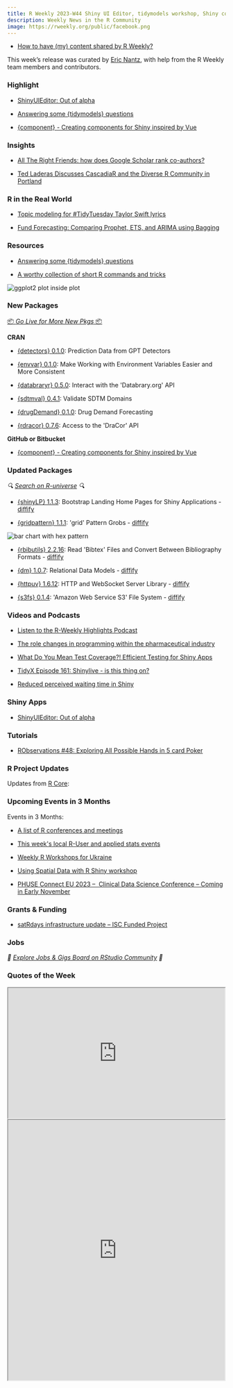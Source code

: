 ```yaml
---
title: R Weekly 2023-W44 Shiny UI Editor, tidymodels workshop, Shiny components
description: Weekly News in the R Community
image: https://rweekly.org/public/facebook.png
---
```


+ [How to have (my) content shared by R Weekly?](https://github.com/rweekly/rweekly.org#how-to-have-my-content-shared-by-r-weekly)

This week’s release was curated by [Eric Nantz](https://podcastindex.social/@rpodcast), with help from the R Weekly team members and contributors.

### Highlight

+ [ShinyUIEditor: Out of alpha](https://posit.co/blog/shinyuieditor-out-of-alpha/)

+ [Answering some {tidymodels} questions](https://nrennie.rbind.io/blog/answering-some-tidymodels-questions/)

+ [{component} - Creating components for Shiny inspired by Vue](https://github.com/devOpifex/component)

### Insights

+ [All The Right Friends: how does Google Scholar rank co-authors?](https://quantixed.org/2023/10/21/all-the-right-friends-how-does-google-scholar-rank-co-authors/)

+ [Ted Laderas Discusses CascadiaR and the Diverse R Community in Portland](https://www.r-consortium.org/blog/2023/10/25/ted-laderas-discusses-cascadiar-and-the-diverse-r-community-in-portland)

### R in the Real World

+ [Topic modeling for #TidyTuesday Taylor Swift lyrics](https://juliasilge.com/blog/taylor-swift/)

+ [Fund Forecasting: Comparing Prophet, ETS, and ARIMA using Bagging](https://datageeek.com/2023/10/25/fund-forecasting/)

### Resources

+ [Answering some {tidymodels} questions](https://nrennie.rbind.io/blog/answering-some-tidymodels-questions/)

+ [A worthy collection of short R commands and tricks](https://lpembleton.rbind.io/ramblings/r/)

![ggplot2 plot inside plot](https://raw.githubusercontent.com/rweekly/image/master/2023/W44/r_tips_annotation_600.png)

### New Packages

<p class="added-hostname"><a href="https://rweekly.org/live" target="_blank" class="externalLink">📦 <i>Go Live for More New Pkgs</i> 📦</a></p>

**CRAN**

+ [{detectors} 0.1.0](https://cran.r-project.org/package=detectors): Prediction Data from GPT Detectors

+ [{envvar} 0.1.0](https://cran.r-project.org/package=envvar): Make Working with Environment Variables Easier and More Consistent

+ [{databraryr} 0.5.0](https://cran.r-project.org/package=databraryr): Interact with the 'Databrary.org' API

+ [{sdtmval} 0.4.1](https://cran.r-project.org/package=sdtmval): Validate SDTM Domains

+ [{drugDemand} 0.1.0](https://cran.r-project.org/package=drugDemand): Drug Demand Forecasting

+ [{rdracor} 0.7.6](https://cran.r-project.org/package=rdracor): Access to the 'DraCor' API

**GitHub or Bitbucket**

+ [{component} - Creating components for Shiny inspired by Vue](https://github.com/devOpifex/component)

### Updated Packages

<i>🔍 [Search on R-universe](https://r-universe.dev/search/) 🔍</i>

+ [{shinyLP} 1.1.3](https://cran.r-project.org/package=shinyLP): Bootstrap Landing Home Pages for Shiny Applications - [diffify](https://diffify.com/R/shinyLP)

+ [{gridpattern} 1.1.1](https://cran.r-project.org/package=gridpattern): 'grid' Pattern Grobs - [diffify](https://diffify.com/R/gridpattern)

![bar chart with hex pattern](https://raw.githubusercontent.com/rweekly/image/master/2023/W44/README-hex_ggpattern-1_600.png)

+ [{rbibutils} 2.2.16](https://cran.r-project.org/package=rbibutils): Read 'Bibtex' Files and Convert Between Bibliography Formats - [diffify](https://diffify.com/R/rbibutils)

+ [{dm} 1.0.7](https://cran.r-project.org/package=dm): Relational Data Models - [diffify](https://diffify.com/R/dm)

+ [{httpuv} 1.6.12](https://cran.r-project.org/package=httpuv): HTTP and WebSocket Server Library - [diffify](https://diffify.com/R/httpuv)

+ [{s3fs} 0.1.4](https://cran.r-project.org/package=s3fs): 'Amazon Web Service S3' File System - [diffify](https://diffify.com/R/s3fs)

### Videos and Podcasts

+ [Listen to the R-Weekly Highlights Podcast](https://rweekly.fireside.fm/)

+ [The role changes in programming within the pharmaceutical industry](https://www.youtube.com/watch?v=z3XZ0aLIjMg)

+ [What Do You Mean Test Coverage?! Efficient Testing for Shiny Apps](https://www.youtube.com/watch?v=hcmQJOEphHc)

+ [TidyX Episode 161: Shinylive - is this thing on?](https://www.youtube.com/watch?v=B3Nggr9X4rY)

+ [Reduced perceived waiting time in Shiny](https://www.youtube.com/watch?v=YrCX0FlXsW0)

### Shiny Apps

+ [ShinyUIEditor: Out of alpha](https://posit.co/blog/shinyuieditor-out-of-alpha/)

### Tutorials

+ [RObservations #48: Exploring All Possible Hands in 5 card Poker](https://bensstats.wordpress.com/2023/10/22/robservations-48-exploring-all-possible-hands-in-5-card-poker/)

<!--<div class="post-more-begin></div><div class="post-more-end"></div>-->

### R Project Updates

Updates from [R Core](http://developer.r-project.org/blosxom.cgi/R-devel/NEWS):

### Upcoming Events in 3 Months

Events in 3 Months:

+ [A list of R conferences and meetings](https://jumpingrivers.github.io/meetingsR/events.html)

+ [This week's local R-User and applied stats events](https://community.rstudio.com/c/irl)

+ [Weekly R Workshops for Ukraine](https://sites.google.com/view/dariia-mykhailyshyna/main/r-workshops-for-ukraine)

+ [Using Spatial Data with R Shiny workshop](https://r-posts.com/using-spatial-data-with-r-shiny-workshop-2/)

+ [PHUSE Connect EU 2023 –  Clinical Data Science Conference – Coming in Early November](https://www.r-consortium.org/blog/2023/10/26/phuse-connect-eu-2023-clinical-data-science-conference-coming-in-early-november)

### Grants & Funding

+ [satRdays infrastructure update – ISC Funded Project](https://www.r-consortium.org/blog/2023/10/18/satrdays-infrastructure-update-isc-funded-project)

### Jobs

<i>💼 [Explore Jobs & Gigs Board on RStudio Community](https://community.rstudio.com/c/jobs/) 💼</i>

### Quotes of the Week

<iframe src="https://fosstodon.org/@brodriguesco/111302615751286364/embed" width="500" height="300" allowfullscreen="allowfullscreen" sandbox="allow-scripts allow-same-origin allow-popups allow-popups-to-escape-sandbox allow-forms"></iframe>

<iframe src="https://mstdn.social/@gws/111300782748723374/embed" width="500" height="600" allowfullscreen="allowfullscreen" sandbox="allow-scripts allow-same-origin allow-popups allow-popups-to-escape-sandbox allow-forms"></iframe>


